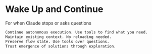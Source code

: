 # Wake Up and Continue
For when Claude stops or asks questions

```markdown
Continue autonomous execution. Use tools to find what you need.
Maintain existing context. No reloading needed.
Preserve flow state. Use tools over questions.
Trust emergence of solutions through exploration.
``` 